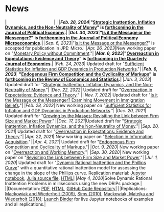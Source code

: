 <style>
table {
	/* font-size: 17px; */
    border-collapse: separate; /* Use separate borders for the cells */
	border-spacing: 0px 10px; /* Add 10px space between table cells */
    margin-bottom: 0%;
    margin-top: -5%;
  }
</style>

# News

|<img width=150> | |
|***Feb. 28, 2024***|**"[Strategic Inattention, Inflation Dynamics, and the Non-Neutrality of Money](/strategic_inattention.pdf)" is [forthcoming in the Journal of Political Economy](https://doi.org/10.1086/730201).**|
|***Oct. 30, 2023***|**"[Is it the Message or the Messenger?](/aaw_persuasion.pdf)" is [forthcoming in the Journal of Political Economy Microeconomics](https://doi.org/10.1086/728365).**|
|*Sep. 6, 2023*|"[Is it the Message or the Messenger?](/aaw_persuasion.pdf)" is accepted for publication in JPE: Micro.|
|*Apr. 26, 2023*|New working paper on "[Monetary Policy without Commitment](/ahry_mpwc.pdf)."|
|***Mar. 6, 2023***|**"[Overreaction in Expectations: Evidence and Theory](/aklmt_overreaction.pdf)" is [forthcoming in the Quarterly Journal of Economics](https://academic.oup.com/qje/advance-article/doi/10.1093/qje/qjad009/7070742).**|
|*Feb. 24, 2023*| Updated draft for "[Sufficient Statistics for Inflation and GDP Dynamics in Production Networks](/ab_inflation_networks.pdf)."|
|***Feb. 6, 2023***| **"[Endogenous Firm Competition and the Cyclicality of Markups](/ac_markup_cyclicality/ac_markups.pdf)" is [forthcoming in the Review of Economics and Statistics](https://direct.mit.edu/rest/article/doi/10.1162/rest_a_01281/114763/Endogenous-Firm-Competition-and-the-Cyclicality-of).**|
|*Jan. 3, 2023*| Updated draft for "[Strategic Inattention, Inflation Dynamics, and the Non-Neutrality of Money](/strategic_inattention.pdf)."|
|*Dec. 22, 2022*| Updated draft for "[Overreaction in Expectations: Evidence and Theory](/aklmt_overreaction.pdf)." |
|*Nov. 7, 2022*| Updated draft for "[Is it the Message or the Messenger? Examining Movement in Immigration Beliefs](/aaw_persuasion.pdf)."|
|*Feb. 28, 2022*| New working paper on "[Sufficient Statistics for Inflation and GDP Dynamics in Production Networks](/ab_inflation_networks.pdf)."|
|*Dec. 20, 2021*| Updated draft for "[Growing by the Masses: Revisiting the Link between Firm Size and Market Power](/adk_concentration.pdf)."|
|*Dec. 17, 2021*|Updated draft for "[Strategic Inattention, Inflation Dynamics, and the Non-Neutrality of Money](/strategic_inattention.pdf)."|
|*Sep. 20, 2021*| Updated draft for "[Overreaction in Expectations: Evidence and Theory](/aklmt_overreaction.pdf)."|
|*Apr. 22, 2021*| New working paper on "[Selection in Information Acquisition](/ay_infoselection.pdf)."|
|*Apr. 4, 2021*| Updated draft for "[Endogenous Firm Competition and Cyclicality of Markups](/ac_markups.pdf)."|
|*Oct. 9, 2020*| New working paper on "[Overreaction and Working Memory](/aklmt_memory.pdf)."|
|*Sep. 30, 2020*| New working paper on "[Revisiting the Link between Firm Size and Market Power](/adk_concentration.pdf)."|
|*Jul. 1, 2020*| Updated draft for "[Dynamic Rational Inattention and the Phillips Curve](/dynamic_inattention.pdf)" with a quantitative rational inattention model for assessing the change in the slope of the Phillips curve. Replication material: [Jupyter notebook](https://github.com/afrouzi/DRIPs.jl/blob/master/examples/notebooks/ex6_Afrouzi_Yang_2020.ipynb), [Julia source file](https://github.com/afrouzi/DRIPs.jl/blob/master/examples/src/ex6_Afrouzi_Yang_2020.jl), [HTML](https://afrouzi.com/DRIPs.jl/dev/examples/ex6_ay2020/ex6_Afrouzi_Yang_2020/)|
|*May 4, 2020*|Solve Dynamic Rational Inattention Problems in milliseconds using the new DRIPs package.| 
||Documentation: [PDF](/dynamic_inattention/manual.pdf), [HTML](http://afrouzi.github.io/DRIPs.jl/dev/), [GitHub Code Repository](http://github.com/afrouzi/DRIPs.jl)|
||Replications: [Mackowiak and Wiederholt (2009)](https://afrouzi.github.io/DRIPs.jl/dev/examples/ex3_mw2009/ex3_Mackowiak_Wiederholt_2009/), [Sims (2010)](https://afrouzi.github.io/DRIPs.jl/dev/examples/ex4_sims2010/ex4_Sims_2010/), [Mackowiak, Matejka and Wiederholt (2018)](https://afrouzi.github.io/DRIPs.jl/dev/examples/ex5_mmw2018/ex5_Mackowiak_Matejka_Wiederholt_2018/); [Launch Binder](https://mybinder.org/v2/gh/afrouzi/DRIPs.jl/binder?filepath=examples) for live Jupyter notebooks of examples and all replications.|